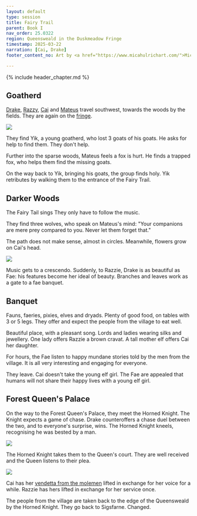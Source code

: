 ```yaml
---
layout: default
type: session
title: Fairy Trail
parent: Book I
nav_order: 25.0322
region: Queensweald in the Duskmeadow Fringe
timestamp: 2025-03-22
narration: [Cai, Drake]
footer_content_no: Art by <a href="https://www.micahulrichart.com/">Micah Ulrich</a>.

---
```


{% include header_chapter.md %}

## Goatherd

[Drake](../../directory/Sigisfarne/Drake.md), [Razzy](../../directory/Sigisfarne/Razvan.md), [Cai](../../directory/Sigisfarne/Cai.md) and [Mateus](../../directory/Sigisfarne/Mateus.md) travel southwest, towards the woods by the fields.
They are again on the [fringe](../../directory/DuskmeadowFringe/index.md).

![](https://i.imgur.com/y7xSfFT.png)

They find Yik, a young goatherd, who lost 3 goats of his goats.
He asks for help to find them.
They don't help.

Further into the sparse woods, Mateus feels a fox is hurt.
He finds a trapped fox, who helps them find the missing goats.

On the way back to Yik, bringing his goats, the group finds holy.
Yik retributes by walking them to the entrance of the Fairy Trail.

## Darker Woods

The Fairy Tail sings
They only have to follow the music.

They find three wolves, who speak on Mateus's mind:
"Your companions are mere prey compared to you. Never let them forget that."

The path does not make sense, almost in circles.
Meanwhile, flowers grow on Cai's head.

![](https://i.imgur.com/fi24P3Y.png)


Music gets to a crescendo.
Suddenly, to Razzie, Drake is as beautiful as Fae: his features become her ideal of beauty.
Branches and leaves work as a gate to a fae banquet.

## Banquet

Fauns, faeries, pixies, elves and dryads.
Plenty of good food, on tables with 3 or 5 legs.
They offer and expect the people from the village to eat well.

Beautiful place, with a pleasant song.
Lords and ladies wearing silks and jewellery.
One lady offers Razzie a brown cravat.
A tall mother elf offers Cai her daughter.

For hours, the Fae listen to happy mundane stories told by the men from the village.
It is all very interesting and engaging for everyone. 

They leave. Cai doesn't take the young elf girl.
The Fae are appealed that humans will not share their happy lives with a young elf girl.

## Forest Queen's Palace

On the way to the Forest Queen's Palace, they meet the Horned Knight.
The Knight expects a game of chase.
Drake counteroffers a chase duel between the two, and to everyone's surprise, wins.
The Horned Knight kneels, recognising he was bested by a man.

![](https://i.imgur.com/5b9ImK1.png)

The Horned Knight takes them to the Queen's court.
They are well received and the Queen listens to their plea.

![](https://i.imgur.com/jNg40ln.png)


Cai has her [vendetta from the molemen](ep_004.md) lifted in exchange for her voice for a while. Razzie has hers lifted in exchange for her service once.

The people from the village are taken back to the edge of the Queensweald by the Horned Knight.
They go back to Sigsfarne.
Changed.
